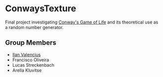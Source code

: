 # ConwaysTexture

Final project investigating [Conway's Game of Life](https://www.wikiwand.com/en/Conway%27s_Game_of_Life) and its theoretical use as a random number generator.
## Group Members
* [Ilan Valencius](https://github.com/ivalencius)
* Francisco Oliveira
* Lucas Streckenbach
* Arella Kluvitse